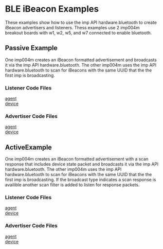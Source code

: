 # BLE iBeacon Examples

These examples show how to use the imp API hardware.bluetooth to create iBeacon advertisers and listeners. Thess examples use 2 imp004m breakout boards with w1, w2, w5, and w7 connected to enable bluetooth.

## Passive Example

One imp004m creates an iBeacon formatted advertisement and broadcasts it via the imp API hardware.bluetooth. The other imp004m uses the imp API hardware.bluetooth to scan for iBeacons with the same UUID that the the first imp is broadcasting.

### Listener Code Files

[agent](./iBeaconListenerExample.agent.nut) <br>
[device](./iBeaconListenerExample.device.nut)

### Advertiser Code Files

[agent](./iBeaconAdevertiserExample.agent.nut) <br>
[device](./iBeaconAdevertiserExample.device.nut)

## ActiveExample

One imp004m creates an iBeacon formatted advertisement with a scan response that includes device state packet and broadcasts it via the imp API hardware.bluetooth. The other imp004m uses the imp API hardware.bluetooth to scan for iBeacons with the same UUID that the the first imp is broadcasting. If the broadcast type indicates a scan response is availible another scan filter is added to listen for response packets.

### Listener Code Files

[agent](./iBeaconActiveListenerExample.agent.nut) <br>
[device](./iBeaconActiveListenerExample.device.nut)

### Advertiser Code Files

[agent](./iBeaconActiveAdevertiserExample.agent.nut) <br>
[device](./iBeaconActiveAdevertiserExample.device.nut)